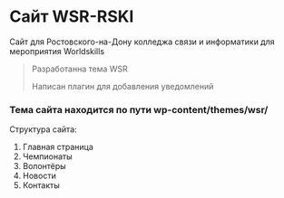 # Сайт WSR-RSKI

Сайт для Ростовского-на-Дону колледжа связи и информатики для мероприятия Worldskills

> Разработанна тема WSR 
> 
> Написан плагин для добавления уведомлений


### Тема сайта находится по пути wp-content/themes/wsr/

Структура сайта:
1. Главная страница
2. Чемпионаты
3. Волонтёры
4. Новости
5. Контакты


